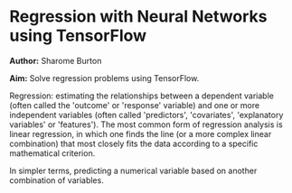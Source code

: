 # Regression with Neural Networks using TensorFlow

**Author:** Sharome Burton

**Aim:** Solve regression problems using TensorFlow.

Regression: estimating the relationships between a dependent variable (often called the 'outcome' or 'response' variable) and one or more independent variables (often called 'predictors', 'covariates', 'explanatory variables' or 'features'). The most common form of regression analysis is linear regression, in which one finds the line (or a more complex linear combination) that most closely fits the data according to a specific mathematical criterion.  

In simpler terms, predicting a numerical variable based on another combination of variables.
